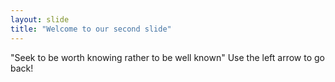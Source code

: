 ```yaml
---
layout: slide
title: "Welcome to our second slide"
---
```

"Seek to be worth knowing rather to be well known"
Use the left arrow to go back!
